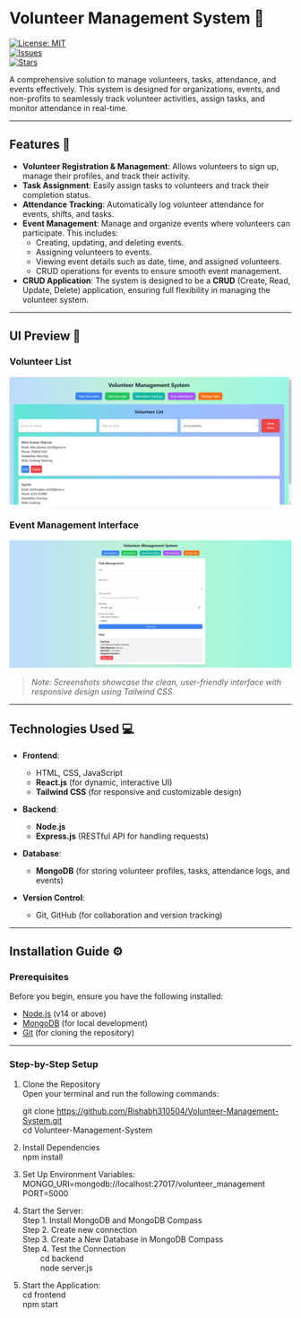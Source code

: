 # Volunteer Management System 🌟  
[![License: MIT](https://img.shields.io/badge/License-MIT-blue.svg)](LICENSE)  
[![Issues](https://img.shields.io/github/issues/Rishabh310504/Volunteer-Management-System)](https://github.com/Rishabh310504/Volunteer-Management-System/issues)  
[![Stars](https://img.shields.io/github/stars/Rishabh310504/Volunteer-Management-System)](https://github.com/Rishabh310504/Volunteer-Management-System/stargazers)  

A comprehensive solution to manage volunteers, tasks, attendance, and events effectively. This system is designed for organizations, events, and non-profits to seamlessly track volunteer activities, assign tasks, and monitor attendance in real-time.

---

## Features 🚀

- **Volunteer Registration & Management**: Allows volunteers to sign up, manage their profiles, and track their activity.
- **Task Assignment**: Easily assign tasks to volunteers and track their completion status.
- **Attendance Tracking**: Automatically log volunteer attendance for events, shifts, and tasks.
- **Event Management**: Manage and organize events where volunteers can participate. This includes:
  - Creating, updating, and deleting events.
  - Assigning volunteers to events.
  - Viewing event details such as date, time, and assigned volunteers.
  - CRUD operations for events to ensure smooth event management.
- **CRUD Application**: The system is designed to be a **CRUD** (Create, Read, Update, Delete) application, ensuring full flexibility in managing the volunteer system.

---

## UI Preview 📱

### Volunteer List
![Volunteer List Screenshot](./assets/screenshots/volunteer-list.png)

### Event Management Interface
![Event Management Screenshot](./assets/screenshots/event.png)

> *Note: Screenshots showcase the clean, user-friendly interface with responsive design using Tailwind CSS.*

---

## Technologies Used 💻

- **Frontend**:  
  - HTML, CSS, JavaScript  
  - **React.js** (for dynamic, interactive UI)  
  - **Tailwind CSS** (for responsive and customizable design)

- **Backend**:  
  - **Node.js**  
  - **Express.js** (RESTful API for handling requests)

- **Database**:  
  - **MongoDB** (for storing volunteer profiles, tasks, attendance logs, and events)

- **Version Control**:  
  - Git, GitHub (for collaboration and version tracking)

---

## Installation Guide ⚙️

### Prerequisites

Before you begin, ensure you have the following installed:

- [Node.js](https://nodejs.org/) (v14 or above)  
- [MongoDB](https://www.mongodb.com/) (for local development)  
- [Git](https://git-scm.com/) (for cloning the repository)

---

### Step-by-Step Setup
1. Clone the Repository<br>
   Open your terminal and run the following commands:<br>

   git clone https://github.com/Rishabh310504/Volunteer-Management-System.git<br>
   cd Volunteer-Management-System<br>

2. Install Dependencies<br>
   npm install
   
3. Set Up Environment Variables:<br>
   MONGO_URI=mongodb://localhost:27017/volunteer_management<br>
   PORT=5000<br>
   
4. Start the Server:<br>
   Step 1. Install MongoDB and MongoDB Compass<br>
   Step 2. Create new connection <br>
   Step 3. Create a New Database in MongoDB Compass <br>
   Step 4. Test the Connection <br>
   &nbsp;&nbsp;&nbsp;&nbsp;&nbsp;&nbsp;&nbsp;&nbsp;cd backend<br>
   &nbsp;&nbsp;&nbsp;&nbsp;&nbsp;&nbsp;&nbsp;&nbsp;node server.js<br>
   
5. Start the Application:<br>
   cd frontend<br>
   npm start   <br> 
  
